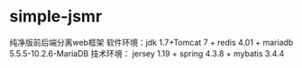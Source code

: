 # simple-jsmr

纯净版前后端分离web框架 
 软件环境：jdk 1.7+Tomcat 7 + redis 4.01 + mariadb 5.5.5-10.2.6-MariaDB
 技术环境： jersey 1.19 + spring 4.3.8 + mybatis 3.4.4  
